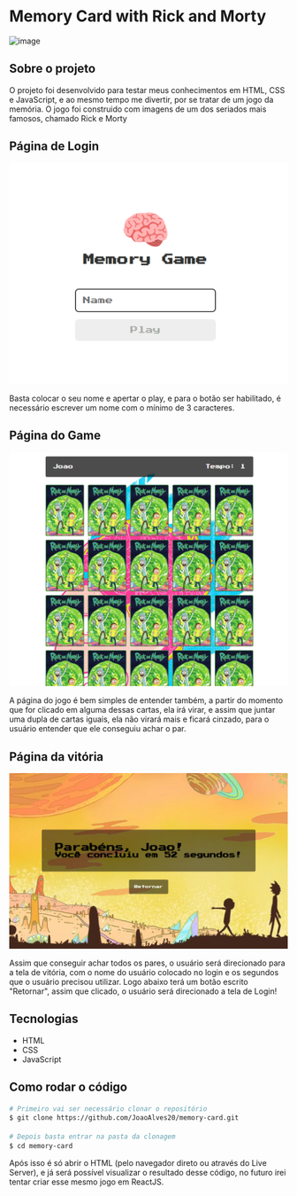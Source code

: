 # Memory Card with Rick and Morty

![image](https://github.com/manualdodev/memory-game/blob/main/images/logo.png?raw=true)

## Sobre o projeto

O projeto foi desenvolvido para testar meus conhecimentos em HTML, CSS e JavaScript, e ao mesmo tempo me divertir, por se tratar de um jogo da memória. O jogo foi construido com imagens de um dos seriados mais famosos, chamado Rick e Morty

## Página de Login

![alt text](image.png)

Basta colocar o seu nome e apertar o play, e para o botão ser habilitado, é necessário escrever um nome com o mínimo de 3 caracteres.

## Página do Game

![alt text](image-1.png)

A página do jogo é bem simples de entender também, a partir do momento que for clicado em alguma dessas cartas, ela irá virar, e assim que juntar uma dupla de cartas iguais, ela não virará mais e ficará cinzado, para o usuário entender que ele conseguiu achar o par.

## Página da vitória

![alt text](image-2.png)

Assim que conseguir achar todos os pares, o usuário será direcionado para a tela de vitória, com o nome do usuário colocado no login e os segundos que o usuário precisou utilizar. Logo abaixo terá um botão escrito "Retornar", assim que clicado, o usuário será direcionado a tela de Login!

## Tecnologias

- HTML
- CSS
- JavaScript

## Como rodar o código

```bash
# Primeiro vai ser necessário clonar o repositório
$ git clone https://github.com/JoaoAlves20/memory-card.git

# Depois basta entrar na pasta da clonagem
$ cd memory-card
```

Após isso é só abrir o HTML (pelo navegador direto ou através do Live Server), e já será possível visualizar o resultado desse código, no futuro irei tentar criar esse mesmo jogo em ReactJS.